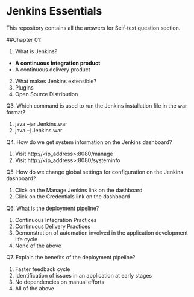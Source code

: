 # Jenkins Essentials
This repository contains all the answers for Self-test question section.

##Chapter 01:
1. What is Jenkins?
* __A continuous integration product__
* A continuous delivery product

2. What makes Jenkins extensible?
1.	Plugins
2.	Open Source Distribution

Q3. Which command is used to run the Jenkins installation file in the war format?
1.	java –jar Jenkins.war
2.	java –j Jenkins.war

Q4. How do we get system information on the Jenkins dashboard?
1.	Visit http://<ip_address>:8080/manage
2.	Visit http://<ip_address>:8080/systeminfo

Q5. How do we change global settings for configuration on the Jenkins dashboard?
1.	Click on the Manage Jenkins link on the dashboard
2.	Click on the Credentials link on the dashboard

Q6. What is the deployment pipeline?
1.	Continuous Integration Practices
2.	Continuous Delivery Practices
3.	Demonstration of automation involved in the application development life cycle
4.	None of the above

Q7. Explain the benefits of the deployment pipeline?
1.	Faster feedback cycle
2.	Identification of issues in an application at early stages
3.	No dependencies on manual efforts
4.	All of the above

